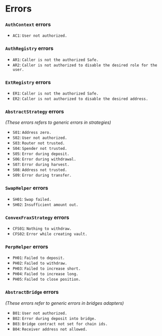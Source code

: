 # Errors

### `AuthContext` errors

- `AC1`: `User not authorized.`

### `AuthRegistry` errors

- `AR1`: `Caller is not the authorized Safe.`
- `AR2`: `Caller is not authorized to disable the desired role for the user.`

### `ExtRegistry` errors

- `ER1`: `Caller is not the authorized Safe.`
- `ER2`: `Caller is not authorized to disable the desired address.`

### `AbstractStrategy` errors

_(These errors refers to generic errors in strategies)_

- `S01`: `Address zero.`
- `S02`: `User not authorized.`
- `S03`: `Router not trusted.`
- `S04`: `Spender not trusted.`
- `S05`: `Error during deposit.`
- `S06`: `Error during withdrawal.`
- `S07`: `Error during harvest.`
- `S08`: `Address not trusted.`
- `S09`: `Error during transfer.`

### `SwapHelper` errors

- `SH01`: `Swap failed.`
- `SH02`: `Insufficient amount out.`

### `ConvexFraxStrategy` errors

- `CFS01`: `Nothing to withdraw.`
- `CFS02`: `Error while creating vault.`

### `PerpHelper` errors

- `PH01`: `Failed to deposit.`
- `PH02`: `Failed to withdraw.`
- `PH03`: `Failed to increase short.`
- `PH04`: `Failed to increase long.`
- `PH05`: `Failed to close position.`

### `AbstractBridge` errors

_(These errors refer to generic errors in bridges adapters)_

- `B01`: `User not authorized.`
- `B02`: `Error during deposit into bridge.`
- `B03`: `Bridge contract not set for chain ids.`
- `B04`: `Receiver address not allowed.`
